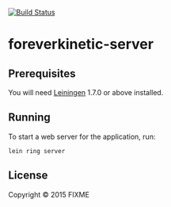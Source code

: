 [![Build Status](https://travis-ci.org/jaye773/foreverkinetic-server.svg?branch=master)](https://travis-ci.org/jaye773/foreverkinetic-server)

# foreverkinetic-server

## Prerequisites

You will need [Leiningen][1] 1.7.0 or above installed.

[1]: https://github.com/technomancy/leiningen

## Running

To start a web server for the application, run:

    lein ring server

## License

Copyright © 2015 FIXME

